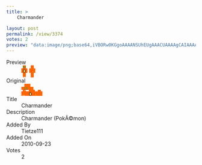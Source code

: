 ```yaml
---
title: >
    Charmander

layout: post
permalink: /view/3374
votes: 2
preview: "data:image/png;base64,iVBORw0KGgoAAAANSUhEUgAAACUAAAAgCAIAAAAaMSbnAAAABnRSTlMA/wD/AP5AXyvrAAAAyUlEQVRIie2UwQ3DIAxFv6uOxEwwE8wEK8U9kDbFgpQoNVx4JzsiethxTMwbPrgHqvit/lzQ8bo8EexZep/CFyycORwi/b9vANLn41l6Hxo8L89CHgCAmYmoCHyXrofR9RFfHT/hbjkazJ7PDIX9W47wUQBHy9FqKGf3MxeXY40Sdepr31Ktn40VoeDLxVFdqeCzAAMMuJovvaMcsAWZvf1kQt4+4sxPkkOqySD2NUrl5VXXweh9Pft/X77lW75ZPs9H8B1r+fR5AfaXV13dJlRCAAAAAElFTkSuQmCC"
---
```

<dl class="side-by-side">
<dt>Preview</dt>
<dd>
    <img class="preview" src="data:image/png;base64,iVBORw0KGgoAAAANSUhEUgAAACUAAAAgCAIAAAAaMSbnAAAABnRSTlMA/wD/AP5AXyvrAAAAyUlEQVRIie2UwQ3DIAxFv6uOxEwwE8wEK8U9kDbFgpQoNVx4JzsiethxTMwbPrgHqvit/lzQ8bo8EexZep/CFyycORwi/b9vANLn41l6Hxo8L89CHgCAmYmoCHyXrofR9RFfHT/hbjkazJ7PDIX9W47wUQBHy9FqKGf3MxeXY40Sdepr31Ktn40VoeDLxVFdqeCzAAMMuJovvaMcsAWZvf1kQt4+4sxPkkOqySD2NUrl5VXXweh9Pft/X77lW75ZPs9H8B1r+fR5AfaXV13dJlRCAAAAAElFTkSuQmCC">
</dd>
<dt>Original</dt>
<dd>
    <img class="preview" src="data:image/png;base64,iVBORw0KGgoAAAANSUhEUgAAAEAAAAAgCAYAAACinX6EAAAAvElEQVR42u2XAQrAIAhFPe3utDt1J4fBIFrbYrUs/YIgIqz/MGdEL8YbcYvT6gYAAAAAAAAAAGAYQKvA5QHVHHIPdTmTAESolKWCSzkAsAzg9Kec6RngeghKibhYMUYHGNsTLocUS2LtxSmvD1kMAANmwlQAul8pdwC0h6D6kAWAfz/eZVdYEkAUHrbomhAAQANAKl4bwloACABk13QKgBJnrx3AM3RA9vgZ+RcI2ePmrqYUTwfgyyKkAeAAPfIH+mmG6WkAAAAASUVORK5CYII=">
</dd>
<dt>Title</dt>
<dd>Charmander</dd>
<dt>Description</dt>
<dd>Charmander (PokÃ©mon)</dd>
<dt>Added By</dt>
<dd>Tietze111</dd>
<dt>Added On</dt>
<dd>2010-09-23</dd>
<dt>Votes</dt>
<dd>2</dd>
</dl>
